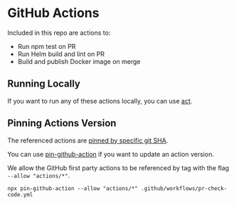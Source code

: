 # GitHub Actions

Included in this repo are actions to:

* Run npm test on PR
* Run Helm build and lint on PR
* Build and publish Docker image on merge

## Running Locally

If you want to run any of these actions locally, you can use [act](https://github.com/nektos/act).

## Pinning Actions Version
The referenced actions are [pinned by specific git SHA](https://docs.github.com/en/actions/security-guides/security-hardening-for-github-actions#using-third-party-actions).

You can use [pin-github-action](https://github.com/mheap/pin-github-action) if you want to update an action version.

We allow the GitHub first party actions to be referenced by tag with the flag `--allow "actions/*"`.

```shell
npx pin-github-action --allow "actions/*" .github/workflows/pr-check-code.yml
```
